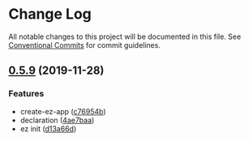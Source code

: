 # Change Log

All notable changes to this project will be documented in this file.
See [Conventional Commits](https://conventionalcommits.org) for commit guidelines.

## [0.5.9](https://github.com/ez-fe/ez/compare/v0.5.8...v0.5.9) (2019-11-28)


### Features

* create-ez-app ([c76954b](https://github.com/ez-fe/ez/commit/c76954b2fcf72d7c506c74e8215dfefbec25afd8))
* declaration ([4ae7baa](https://github.com/ez-fe/ez/commit/4ae7baabcf5e3837af5e4e804f291fbac6532656))
* ez init ([d13a66d](https://github.com/ez-fe/ez/commit/d13a66d2a1c9c9eb7b95f74e8d7c4d6fbfc917bc))
